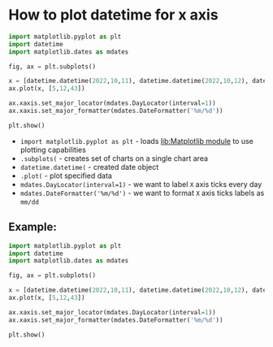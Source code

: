 # How to plot datetime for x axis

```python
import matplotlib.pyplot as plt
import datetime
import matplotlib.dates as mdates

fig, ax = plt.subplots()

x = [datetime.datetime(2022,10,11), datetime.datetime(2022,10,12), datetime.datetime(2022,10,13)]
ax.plot(x, [5,12,43])

ax.xaxis.set_major_locator(mdates.DayLocator(interval=1))
ax.xaxis.set_major_formatter(mdates.DateFormatter('%m/%d'))

plt.show()
```

- `import matplotlib.pyplot as plt` - loads [lib:Matplotlib module](python-matplotlib/how-to-install-matplotlib-python-lib-in-ubuntu-ubuntuversion) to use plotting capabilities
- `.subplots(` - creates set of charts on a single chart area
- `datetime.datetime(` - created date object
- `.plot(` - plot specified data
- `mdates.DayLocator(interval=1)` - we want to label `X` axis ticks every day 
- `mdates.DateFormatter('%m/%d')` - we want to format `X` axis ticks labels as `mm/dd`

## Example: 
```python
import matplotlib.pyplot as plt
import datetime
import matplotlib.dates as mdates

fig, ax = plt.subplots()

x = [datetime.datetime(2022,10,11), datetime.datetime(2022,10,12), datetime.datetime(2022,10,13)]
ax.plot(x, [5,12,43])

ax.xaxis.set_major_locator(mdates.DayLocator(interval=1))
ax.xaxis.set_major_formatter(mdates.DateFormatter('%m/%d'))

plt.show()
```

